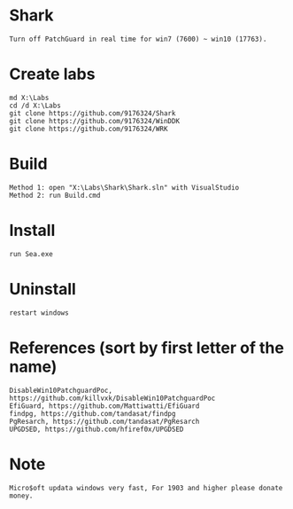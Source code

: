 # Shark
    Turn off PatchGuard in real time for win7 (7600) ~ win10 (17763).

# Create labs
    md X:\Labs
    cd /d X:\Labs
    git clone https://github.com/9176324/Shark
    git clone https://github.com/9176324/WinDDK
    git clone https://github.com/9176324/WRK

# Build
    Method 1: open "X:\Labs\Shark\Shark.sln" with VisualStudio
    Method 2: run Build.cmd
    
# Install
    run Sea.exe

# Uninstall
    restart windows

# References (sort by first letter of the name)
    DisableWin10PatchguardPoc, https://github.com/killvxk/DisableWin10PatchguardPoc
    EfiGuard, https://github.com/Mattiwatti/EfiGuard
    findpg, https://github.com/tandasat/findpg
    PgResarch, https://github.com/tandasat/PgResarch
    UPGDSED, https://github.com/hfiref0x/UPGDSED

# Note
    Micro$oft updata windows very fast, For 1903 and higher please donate money.

